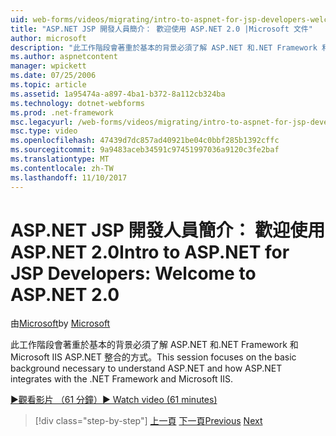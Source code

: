 ```yaml
---
uid: web-forms/videos/migrating/intro-to-aspnet-for-jsp-developers-welcome-to-aspnet-20
title: "ASP.NET JSP 開發人員簡介： 歡迎使用 ASP.NET 2.0 |Microsoft 文件"
author: microsoft
description: "此工作階段會著重於基本的背景必須了解 ASP.NET 和.NET Framework 和 Microsoft IIS ASP.NET 整合的方式。"
ms.author: aspnetcontent
manager: wpickett
ms.date: 07/25/2006
ms.topic: article
ms.assetid: 1a95474a-a897-4ba1-b372-8a112cb324ba
ms.technology: dotnet-webforms
ms.prod: .net-framework
msc.legacyurl: /web-forms/videos/migrating/intro-to-aspnet-for-jsp-developers-welcome-to-aspnet-20
msc.type: video
ms.openlocfilehash: 47439d7dc857ad40921be04c0bbf285b1392cffc
ms.sourcegitcommit: 9a9483aceb34591c97451997036a9120c3fe2baf
ms.translationtype: MT
ms.contentlocale: zh-TW
ms.lasthandoff: 11/10/2017
---
```

<a name="intro-to-aspnet-for-jsp-developers-welcome-to-aspnet-20"></a><span data-ttu-id="3c9d0-103">ASP.NET JSP 開發人員簡介： 歡迎使用 ASP.NET 2.0</span><span class="sxs-lookup"><span data-stu-id="3c9d0-103">Intro to ASP.NET for JSP Developers: Welcome to ASP.NET 2.0</span></span>
====================
<span data-ttu-id="3c9d0-104">由[Microsoft](https://github.com/microsoft)</span><span class="sxs-lookup"><span data-stu-id="3c9d0-104">by [Microsoft](https://github.com/microsoft)</span></span>

<span data-ttu-id="3c9d0-105">此工作階段會著重於基本的背景必須了解 ASP.NET 和.NET Framework 和 Microsoft IIS ASP.NET 整合的方式。</span><span class="sxs-lookup"><span data-stu-id="3c9d0-105">This session focuses on the basic background necessary to understand ASP.NET and how ASP.NET integrates with the .NET Framework and Microsoft IIS.</span></span>

[<span data-ttu-id="3c9d0-106">&#9654;觀看影片 （61 分鐘）</span><span class="sxs-lookup"><span data-stu-id="3c9d0-106">&#9654; Watch video (61 minutes)</span></span>](https://channel9.msdn.com/Blogs/ASP-NET-Site-Videos/intro-to-aspnet-for-jsp-developers-welcome-to-aspnet-20)

>[!div class="step-by-step"]
<span data-ttu-id="3c9d0-107">[上一頁](migrating-from-classic-asp-to-aspnet.md)
[下一頁](intro-to-aspnet-for-jsp-developers-building-applications.md)</span><span class="sxs-lookup"><span data-stu-id="3c9d0-107">[Previous](migrating-from-classic-asp-to-aspnet.md)
[Next](intro-to-aspnet-for-jsp-developers-building-applications.md)</span></span>
